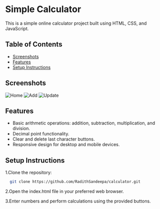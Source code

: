 
# Simple Calculator

This is a simple online calculator project built using HTML, CSS, and JavaScript.
## Table of Contents

- [Screenshots](#Screenshots)
- [Features](#Features)
- [Setup Instructions](#Setup-Instructions)


<a id="Screenshots"></a>
## Screenshots

![Home]([https://github.com/RadithSandeepa/calculator/blob/main/Images/calculator.png](https://github.com/RadithSandeepa/simple-book-manager/blob/main/photos/home.png))
![Add]([https://github.com/RadithSandeepa/calculator/blob/main/Images/calculator.png](https://github.com/RadithSandeepa/simple-book-manager/blob/main/photos/add.png))
![Update]([https://github.com/RadithSandeepa/calculator/blob/main/Images/calculator.png](https://github.com/RadithSandeepa/simple-book-manager/blob/main/photos/edit.png))

<a id="Features"></a>
## Features

- Basic arithmetic operations: addition, subtraction, multiplication, and division.
- Decimal point functionality.
- Clear and delete last character buttons.
- Responsive design for desktop and mobile devices.

<a id="Setup-Instructions"></a>
## Setup Instructions

  1.Clone the repository:

```bash
  git clone https://github.com/RadithSandeepa/calculator.git
```


 2.Open the index.html file in your preferred web browser.

 3.Enter numbers and perform calculations using the provided  buttons.
